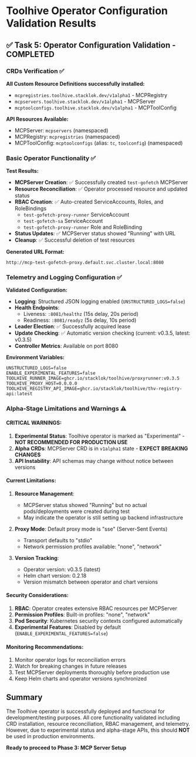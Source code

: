 # Toolhive Operator Configuration Validation Results

## ✅ Task 5: Operator Configuration Validation - COMPLETED

### CRDs Verification ✅
**All Custom Resource Definitions successfully installed:**
- `mcpregistries.toolhive.stacklok.dev/v1alpha1` - MCPRegistry
- `mcpservers.toolhive.stacklok.dev/v1alpha1` - MCPServer  
- `mcptoolconfigs.toolhive.stacklok.dev/v1alpha1` - MCPToolConfig

**API Resources Available:**
- MCPServer: `mcpservers` (namespaced)
- MCPRegistry: `mcpregistries` (namespaced)
- MCPToolConfig: `mcptoolconfigs` (alias: `tc`, `toolconfig`) (namespaced)

### Basic Operator Functionality ✅
**Test Results:**
- **MCPServer Creation**: ✅ Successfully created `test-gofetch` MCPServer
- **Resource Reconciliation**: ✅ Operator processed resource and updated status
- **RBAC Creation**: ✅ Auto-created ServiceAccounts, Roles, and RoleBindings
  - `test-gofetch-proxy-runner` ServiceAccount
  - `test-gofetch-sa` ServiceAccount  
  - `test-gofetch-proxy-runner` Role and RoleBinding
- **Status Updates**: ✅ MCPServer status showed "Running" with URL
- **Cleanup**: ✅ Successful deletion of test resources

**Generated URL Format:**
```
http://mcp-test-gofetch-proxy.default.svc.cluster.local:8080
```

### Telemetry and Logging Configuration ✅
**Validated Configuration:**
- **Logging**: Structured JSON logging enabled (`UNSTRUCTURED_LOGS=false`)
- **Health Endpoints**: 
  - Liveness: `:8081/healthz` (15s delay, 20s period)
  - Readiness: `:8081/readyz` (5s delay, 10s period)
- **Leader Election**: ✅ Successfully acquired lease
- **Update Checking**: ✅ Automatic version checking (current: v0.3.5, latest: v0.3.5)
- **Controller Metrics**: Available on port 8080

**Environment Variables:**
```
UNSTRUCTURED_LOGS=false
ENABLE_EXPERIMENTAL_FEATURES=false  
TOOLHIVE_RUNNER_IMAGE=ghcr.io/stacklok/toolhive/proxyrunner:v0.3.5
TOOLHIVE_PROXY_HOST=0.0.0.0
TOOLHIVE_REGISTRY_API_IMAGE=ghcr.io/stacklok/toolhive/thv-registry-api:latest
```

### Alpha-Stage Limitations and Warnings ⚠️

#### **CRITICAL WARNINGS:**
1. **Experimental Status**: Toolhive operator is marked as "Experimental" - **NOT RECOMMENDED FOR PRODUCTION USE**
2. **Alpha CRDs**: MCPServer CRD is in `v1alpha1` state - **EXPECT BREAKING CHANGES**
3. **API Instability**: API schemas may change without notice between versions

#### **Current Limitations:**
1. **Resource Management**: 
   - MCPServer status showed "Running" but no actual pods/deployments were created during test
   - May indicate the operator is still setting up backend infrastructure
   
2. **Proxy Mode**: Default proxy mode is "sse" (Server-Sent Events)
   - Transport defaults to "stdio" 
   - Network permission profiles available: "none", "network"

3. **Version Tracking**:
   - Operator version: v0.3.5 (latest)
   - Helm chart version: 0.2.18  
   - Version mismatch between operator and chart versions

#### **Security Considerations:**
1. **RBAC**: Operator creates extensive RBAC resources per MCPServer
2. **Permission Profiles**: Built-in profiles: "none", "network"
3. **Pod Security**: Kubernetes security contexts configured automatically
4. **Experimental Features**: Disabled by default (`ENABLE_EXPERIMENTAL_FEATURES=false`)

#### **Monitoring Recommendations:**
1. Monitor operator logs for reconciliation errors
2. Watch for breaking changes in future releases
3. Test MCPServer deployments thoroughly before production use
4. Keep Helm charts and operator versions synchronized

## Summary
The Toolhive operator is successfully deployed and functional for development/testing purposes. All core functionality validated including CRD installation, resource reconciliation, RBAC management, and telemetry. However, due to experimental status and alpha-stage APIs, this should **NOT** be used in production environments.

**Ready to proceed to Phase 3: MCP Server Setup**
